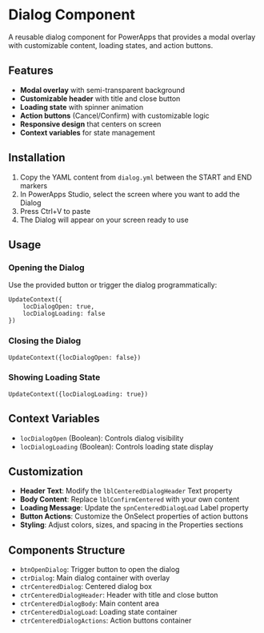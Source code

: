# Dialog Component

A reusable dialog component for PowerApps that provides a modal overlay with customizable content, loading states, and action buttons.

## Features

- **Modal overlay** with semi-transparent background
- **Customizable header** with title and close button
- **Loading state** with spinner animation
- **Action buttons** (Cancel/Confirm) with customizable logic
- **Responsive design** that centers on screen
- **Context variables** for state management

## Installation

1. Copy the YAML content from `dialog.yml` between the START and END markers
2. In PowerApps Studio, select the screen where you want to add the Dialog
3. Press Ctrl+V to paste
4. The Dialog will appear on your screen ready to use

## Usage

### Opening the Dialog
Use the provided button or trigger the dialog programmatically:
```powerpoint
UpdateContext({
    locDialogOpen: true,
    locDialogLoading: false
})
```

### Closing the Dialog
```powerpoint
UpdateContext({locDialogOpen: false})
```

### Showing Loading State
```powerpoint
UpdateContext({locDialogLoading: true})
```

## Context Variables

- `locDialogOpen` (Boolean): Controls dialog visibility
- `locDialogLoading` (Boolean): Controls loading state display

## Customization

- **Header Text**: Modify the `lblCenteredDialogHeader` Text property
- **Body Content**: Replace `lblConfirmCentered` with your own content
- **Loading Message**: Update the `spnCenteredDialogLoad` Label property
- **Button Actions**: Customize the OnSelect properties of action buttons
- **Styling**: Adjust colors, sizes, and spacing in the Properties sections

## Components Structure

- `btnOpenDialog`: Trigger button to open the dialog
- `ctrDialog`: Main dialog container with overlay
- `ctrCenteredDialog`: Centered dialog box
- `ctrCenteredDialogHeader`: Header with title and close button
- `ctrCenteredDialogBody`: Main content area
- `ctrCenteredDialogLoad`: Loading state container
- `ctrCenteredDialogActions`: Action buttons container

